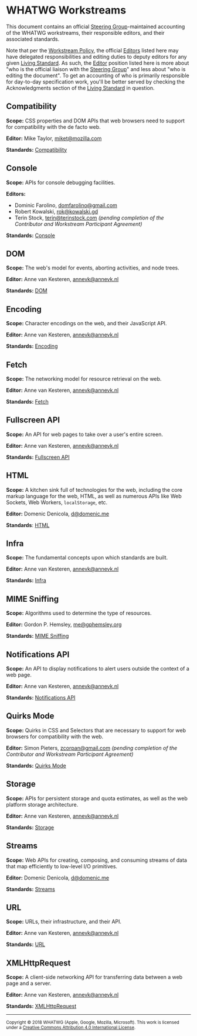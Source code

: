 # WHATWG Workstreams

This document contains an official [Steering Group]-maintained accounting of the WHATWG workstreams, their responsible editors, and their associated standards.

Note that per the [Workstream Policy](./Workstream%20Policy.md), the official [Editors][Editor] listed here may have delegated responsibilities and editing duties to deputy editors for any given [Living Standard]. As such, the [Editor] position listed here is more about "who is the official liaison with the [Steering Group]" and less about "who is editing the document". To get an accounting of who is primarily responsible for day-to-day specification work, you'll be better served by checking the Acknowledgments section of the [Living Standard] in question.

## Compatibility

**Scope:** CSS properties and DOM APIs that web browsers need to support for compatibility with the de facto web.

**Editor:** Mike Taylor, miket@mozilla.com

**Standards:** [Compatibility](https://compat.spec.whatwg.org/)

## Console

**Scope:** APIs for console debugging facilities.

**Editors:**

- Dominic Farolino, domfarolino@gmail.com
- Robert Kowalski, rok@kowalski.gd
- Terin Stock, terin@terinstock.com _(pending completion of the Contributor and Workstream Participant Agreement)_

**Standards:** [Console](https://console.spec.whatwg.org/)

## DOM

**Scope:** The web's model for events, aborting activities, and node trees.

**Editor:** Anne van Kesteren, annevk@annevk.nl

**Standards:** [DOM](https://dom.spec.whatwg.org/)

## Encoding

**Scope:** Character encodings on the web, and their JavaScript API.

**Editor:** Anne van Kesteren, annevk@annevk.nl

**Standards:** [Encoding](https://encoding.spec.whatwg.org/)

## Fetch

**Scope:** The networking model for resource retrieval on the web.

**Editor:** Anne van Kesteren, annevk@annevk.nl

**Standards:** [Fetch](https://fetch.spec.whatwg.org/)

## Fullscreen API

**Scope:** An API for web pages to take over a user's entire screen.

**Editor:** Anne van Kesteren, annevk@annevk.nl

**Standards:** [Fullscreen API](https://fullscreen.spec.whatwg.org/)

## HTML

**Scope:** A kitchen sink full of technologies for the web, including the core markup language for the web, HTML, as well as numerous APIs like Web Sockets, Web Workers, `localStorage`, etc.

**Editor:** Domenic Denicola, d@domenic.me

**Standards**: [HTML](https://html.spec.whatwg.org/)

## Infra

**Scope:** The fundamental concepts upon which standards are built.

**Editor:** Anne van Kesteren, annevk@annevk.nl

**Standards:** [Infra](https://infra.spec.whatwg.org/)

## MIME Sniffing

**Scope:** Algorithms used to determine the type of resources.

**Editor:** Gordon P. Hemsley, me@gphemsley.org

**Standards:** [MIME Sniffing](https://mimesniff.spec.whatwg.org/)

## Notifications API

**Scope:** An API to display notifications to alert users outside the context of a web page.

**Editor:** Anne van Kesteren, annevk@annevk.nl

**Standards:** [Notifications API](https://notifications.spec.whatwg.org/)

## Quirks Mode

**Scope:** Quirks in CSS and Selectors that are necessary to support for web browsers for compatibility with the web.

**Editor:** Simon Pieters, zcorpan@gmail.com _(pending completion of the Contributor and Workstream Participant Agreement)_

**Standards:** [Quirks Mode](https://quirks.spec.whatwg.org/)

## Storage

**Scope:** APIs for persistent storage and quota estimates, as well as the web platform storage architecture.

**Editor:** Anne van Kesteren, annevk@annevk.nl

**Standards:** [Storage](https://storage.spec.whatwg.org/)

## Streams

**Scope:** Web APIs for creating, composing, and consuming streams of data that map efficiently to low-level I/O primitives.

**Editor:** Domenic Denicola, d@domenic.me

**Standards:** [Streams](https://streams.spec.whatwg.org/)

## URL

**Scope:** URLs, their infrastructure, and their API.

**Editor:** Anne van Kesteren, annevk@annevk.nl

**Standards:** [URL](https://url.spec.whatwg.org/)

## XMLHttpRequest

**Scope:** A client-side networking API for transferring data between a web page and a server.

**Editor:** Anne van Kesteren, annevk@annevk.nl

**Standards:** [XMLHttpRequest](https://xhr.spec.whatwg.org/)

[Editor]: ./Workstream%20Policy.md#editor
[Living Standard]: ./Workstream%20Policy.md#living-standard
[Steering Group]: ./SG%20Agreement.md#steering-group

<hr>

<small>Copyright © 2018 WHATWG (Apple, Google, Mozilla, Microsoft). This work is licensed under a [Creative Commons Attribution 4.0 International License](https://creativecommons.org/licenses/by/4.0/).</small>
